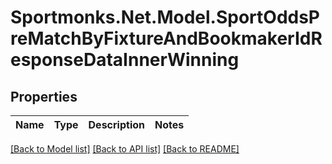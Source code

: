 # Sportmonks.Net.Model.SportOddsPreMatchByFixtureAndBookmakerIdResponseDataInnerWinning

## Properties

Name | Type | Description | Notes
------------ | ------------- | ------------- | -------------

[[Back to Model list]](../README.md#documentation-for-models) [[Back to API list]](../README.md#documentation-for-api-endpoints) [[Back to README]](../README.md)

